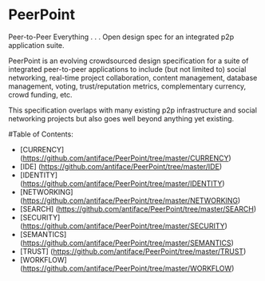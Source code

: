 PeerPoint
=========

Peer-to-Peer Everything . . . Open design spec for an integrated p2p application suite.

PeerPoint is an evolving crowdsourced design specification for a suite of integrated peer-to-peer applications
to include (but not limited to) social networking, real-time project collaboration, content management,
database management, voting, trust/reputation metrics, complementary currency, crowd funding, etc.

This specification overlaps with many existing p2p infrastructure and social networking projects
but also goes well beyond anything yet existing.

#Table of Contents:

* [CURRENCY] (https://github.com/antiface/PeerPoint/tree/master/CURRENCY)
* [IDE] (https://github.com/antiface/PeerPoint/tree/master/IDE)
* [IDENTITY] (https://github.com/antiface/PeerPoint/tree/master/IDENTITY)
* [NETWORKING] (https://github.com/antiface/PeerPoint/tree/master/NETWORKING)
* [SEARCH] (https://github.com/antiface/PeerPoint/tree/master/SEARCH)
* [SECURITY] (https://github.com/antiface/PeerPoint/tree/master/SECURITY)
* [SEMANTICS] (https://github.com/antiface/PeerPoint/tree/master/SEMANTICS)
* [TRUST] (https://github.com/antiface/PeerPoint/tree/master/TRUST)
* [WORKFLOW] (https://github.com/antiface/PeerPoint/tree/master/WORKFLOW)

